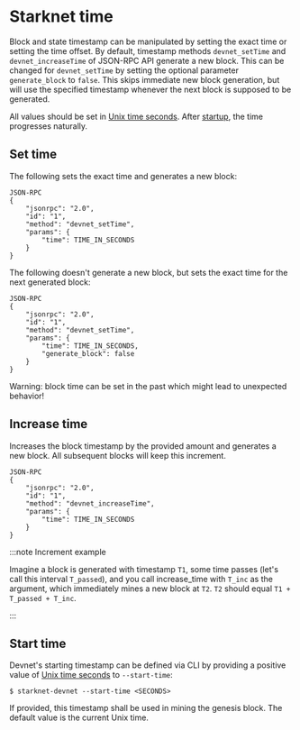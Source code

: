 # Starknet time

Block and state timestamp can be manipulated by setting the exact time or setting the time offset. By default, timestamp methods `devnet_setTime` and `devnet_increaseTime` of JSON-RPC API generate a new block. This can be changed for `devnet_setTime` by setting the optional parameter `generate_block` to `false`. This skips immediate new block generation, but will use the specified timestamp whenever the next block is supposed to be generated.

All values should be set in [Unix time seconds](https://en.wikipedia.org/wiki/Unix_time). After [startup](#start-time), the time progresses naturally.

## Set time

The following sets the exact time and generates a new block:

```
JSON-RPC
{
    "jsonrpc": "2.0",
    "id": "1",
    "method": "devnet_setTime",
    "params": {
        "time": TIME_IN_SECONDS
    }
}
```

The following doesn't generate a new block, but sets the exact time for the next generated block:

```
JSON-RPC
{
    "jsonrpc": "2.0",
    "id": "1",
    "method": "devnet_setTime",
    "params": {
        "time": TIME_IN_SECONDS,
        "generate_block": false
    }
}
```

Warning: block time can be set in the past which might lead to unexpected behavior!

## Increase time

Increases the block timestamp by the provided amount and generates a new block. All subsequent blocks will keep this increment.

```
JSON-RPC
{
    "jsonrpc": "2.0",
    "id": "1",
    "method": "devnet_increaseTime",
    "params": {
        "time": TIME_IN_SECONDS
    }
}
```

:::note Increment example

Imagine a block is generated with timestamp `T1`, some time passes (let's call this interval `T_passed`), and you call increase_time with `T_inc` as the argument, which immediately mines a new block at `T2`. `T2` should equal `T1 + T_passed + T_inc`.

:::

## Start time

Devnet's starting timestamp can be defined via CLI by providing a positive value of [Unix time seconds](https://en.wikipedia.org/wiki/Unix_time) to `--start-time`:

```
$ starknet-devnet --start-time <SECONDS>
```

If provided, this timestamp shall be used in mining the genesis block. The default value is the current Unix time.
